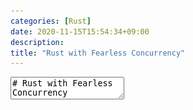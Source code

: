 ```yaml
---
categories: [Rust]
date: 2020-11-15T15:54:34+09:00
description:
title: "Rust with Fearless Concurrency"
---
```

<textarea data-markdown
    data-separator="\n===\n"
    data-vertical="\n---\n"
    data-notes="^Note:">
# Rust with Fearless Concurrency
----------------------

<!-- .slide: class="center" -->

===
# About Me
---------
![κeenのアイコン](/images/kappa2_vest.png) <!-- .element: style="position:absolute;right:0;z-index:-1" width="20%" -->

* κeen
* [@blackenedgold](https://twitter.com/blackenedgold)
* GitHub: [KeenS](https://github.com/KeenS)
* GitLab: [blackenedgold](https://gitlab.com/blackenedgold)
* [Idein Inc.](https://idein.jp/)のエンジニア
* Lisp, ML, Rust, Shell Scriptあたりを書きます

===
# Rust with Fearless Concurrency
---------------------------------

* 前半Rustの紹介
* 後半RustのFearless Concurrencyについて

Note:

普段のRustのイントロだと言語機能の紹介だけで50分まるまる使う。
今回はConcurrencyに言及してほしいという依頼だったので言語機能の紹介が少なめ

===
# Rustとは
------------

* 比較的最近できた **システムプログラミング言語**
  + 2015年に1.0リリース
  + C/C++並に[速い](https://benchmarksgame-team.pages.debian.net/benchmarksgame/which-programs-are-fastest.html)
* システムソフトウェアを作るのに便利
  + [OS](https://redox-os.org), [ブラウザ](https://servo.org), [DB](https://www.influxdata.com/blog/announcing-influxdb-iox/)など
* Rustは「安全」
  + 未定義動作がない

===

# Rustは安全
------------

* ざっくり言うとC/C++でいう未定義動作がない
* メモリ安全
  + Null PointerやDangling Pointerなど発生しない機構
  + FYI: [「Chrome」の深刻なセキュリティ脆弱性、70％はメモリー安全性の問題](https://japan.zdnet.com/article/35154338/)
* データ競合がない
  + 今日の後半の話
* などなど

===
# 安全である価値
----------------

* 重要なパーツからRustに置き換えられていく流れがきている
* マイクロソフトがWindowsのコンポーネントの一部にRustを使うことを[検討](https://msrc-blog.microsoft.com/2019/11/07/using-rust-in-windows/)
* Amazonのセキュリティコンテナの実装に[使われてる](https://github.com/firecracker-microvm/firecracker/)
* Rust製TLSライブラリの監査の結果[高評価](https://github.com/ctz/rustls/blob/master/audit/TLS-01-report.pdf)
* cURLにRustバックエンド追加の[計画](https://www.abetterinternet.org/post/memory-safe-curl/)
  + ついでに↑のRust製TLSライブラリも

===
# Hello, Rust
--------------


[Run](https://play.rust-lang.org/?version=stable&mode=debug&edition=2018&gist=811e91c9fd9230f2c2d1db1182abe1ac)

``` rust
fn main() {
    println!("Hello, Rust");
}
```

===
# FizzBuzz
----------

[Run](https://play.rust-lang.org/?version=stable&mode=debug&edition=2018&gist=7e5653ef7b1b7fb2cb292ed22f448d56)

``` rust
fn fizz_buzz(n: u64) {
    for i in 0..n {
        match (i % 3, i % 5) {
            (0, 0) => println!("FizzBuzz"),
            (0, _) => println!("Fizz"),
            (_, 0) => println!("Buzz"),
            _      => println!("{}", i),
        }
    }
}
```

===
# Sum?
------

[Run](https://play.rust-lang.org/?version=stable&mode=debug&edition=2018&gist=3eda2f981b8a001d791983e912f468cb)

``` rust
fn sum(vec: Vec<i64>) -> i64 {
    let result = 0;
    for e in vec {
        result += e;
    }
    return result;
}
```

===
# Sum
------

[Run](https://play.rust-lang.org/?version=stable&mode=debug&edition=2018&gist=0f6bfff337d14d071e309052ee1f01f9)

``` rust
fn sum(vec: Vec<i64>) -> i64 {
    let mut result = 0;
    for e in vec {
        result += e;
    }
    return result;
}
```

===
# Sum!
------

[Run](https://play.rust-lang.org/?version=stable&mode=debug&edition=2018&gist=8c040eb82c4c117d103f211bf109c17e)

``` rust
fn sum(vec: Vec<i64>) -> i64 {
    vec
      .into_iter()
      .fold(0, |e, acc| e + acc)
}
```

Note:
returnがない

===
# Rustの特徴
------------

* MLやHaskellなどの関数型言語から影響を受けた
  + 変数が不変だったり式指向だったり
  + 代数的データ型とパターンマッチなど
* `obj.method()` などの構文はあるが、クラスがない
* メモリを自動で管理しつつもGCなどのランタイムがない

===

# 構造体
---------
* クラスと継承はない
  + 継承は最近はアンチパターンとされつつある（要出典）

``` rust
struct Point {
    x: f32,
    y: f32,
}

struct Rectangle {
    top_left: Point,
    bottom_right: Point,
}

```

===
# 構造体のメモリレイアウト
--------------------------

ポインタを挟まず `f32` が4つ並ぶ

``` text
Rectangle
+-----+-----+-----+-----+
| f32 | f32 | f32 | f32 |
+-----+-----+-----+-----+
```

===

# 構造体とメソッドの例
---------------------

``` rust
impl Rectangle {
    fn space(&self) -> f32 {
        let width = self.bottom_right.x - self.top_left.x;
        let height = self.top_left.y - self.bottom_right.y;
        width * height
    }
}

let rect = Rectangle {
    top_left: Point { x: 0.0, y: 0.0 },
    bottom_right: Point { x: 200.0, y: 100.0 },
};
rect.space();
```

===
# 列挙型
--------

* 可能な値を列挙できる

from [std::net::Shutdown](https://doc.rust-lang.org/std/net/enum.Shutdown.html)

``` rust
pub enum Shutdown {
    Read,
    Write,
    Both,
}
```

===
# 複雑な列挙型
--------

* 列挙子は値を持てる
  + Javaでいう抽象クラス+継承相当？

from [std::net::IpAddr](https://doc.rust-lang.org/std/net/enum.IpAddr.html)

``` rust
pub enum IpAddr {
    V4(Ipv4Addr),
    V6(Ipv6Addr),
}
```

===
# Option
---------

* Rustにnullはない
  + `Option<T>` を使う

``` text
// <T> はジェネリクス
enum Option<T> {
    Some(T),
    None
}
```

===
# Optionの利用例
----------------

[Run](https://play.rust-lang.org/?version=stable&mode=debug&edition=2018&gist=bf778a36c19e40b4227c66ae2c8a607a)

``` rust
impl UserDb {
    fn find(&self, id: &u64) -> Option<&User> {
        self.db.get(&id)
    }
}

match db.find(&1) {
    Some(user) => println!("User found"),
    None => println!("User not found"),
}
```


===
# Result
--------

* Rustに例外はない
  + `Result<T, E>` を使う

``` rust
enum Result<T, E> {
    Ok(T),
    Err(E)
}
```

===
# Resultの利用例
----------------

* 「例外が投げられる」という了解的ものだったのが第一級市民となることで扱いやすくなった

[Run](https://play.rust-lang.org/?version=stable&mode=debug&edition=2018&gist=4e483d5a76a6ba0bf840200921cc07bc)

``` rust
let arg = env::args().nth(1);
let env = env::var("PARAM");
match (arg, env) {
    (Some(s), _) => println!("Param is given via arg: {}", s),
    (_, Ok(s)) => println!("Param is given via env: {}", s),
    _ => println!("No param given "),
}
```

===
# 所有権
--------

* 値には唯一の所有者がいる
* 変数に代入すると所有権が移る
  + 関数呼び出しでも

[Run](https://play.rust-lang.org/?version=stable&mode=debug&edition=2018&gist=83f71af33ce956c6fb222432288eba29)

``` rust
let x = vec![1, 2, 3];
let y = x;  //          <-- 所有者が移った
// println!("{:?}", x); <-- エラー
```

===
# ライフタイム
-------------

* スコープの末尾で値は開放される
  + デストラクタも呼ばれる

``` rust
let x = vec![1, 2, 3];
{
  let y = x;
  println!("{:?}", y);
  // ここでyが開放される
}
// ここではVecは開放済み
```


===
# 借用
------

* ポインタがある
  + 所有権は移動しない

[Run](https://play.rust-lang.org/?version=stable&mode=debug&edition=2018&gist=da39ae24c347798067851a6276153f1c)

``` rust
let x = vec![1, 2, 3];
{
  let y = &x; // <- 借用
  println!("{:?}", y);
  // ここでyが開放される
  // つまりxに返却される
}

// 返してもらったあとはまた使える
println!("{:?}", x);
```


===
# 借用とライフタイム
-------------------

* 借用は元の値のライフタイムを越えられない

[Run](https://play.rust-lang.org/?version=stable&mode=debug&edition=2018&gist=bf4a82438c38677914f4a6fc47909e23)

``` rust
fn return_ref() -> &i32 {
  let x = 1;
  &x
  // <- xはここで終了
}
```

===
# staticライフタイム
--------------------

* 他の値に縛られないライフタイムもある
  + 借用じゃない値とか
  + 文字列リテラルとか
* そういうライフタイルに `'static` という名前がつく

``` rust
let s: &'static str = "literal value";
```

===
# 参照の可変と不変
------------------

* 参照には可変と不変がある
* 可変な参照は1つしか存在しない
* 不変な参照は複数存在できる
  + つまり値を共有できる
* 可変な参照と不変な参照は同時に存在できない
* 上記制約を **コンパイル時に** 解決する

===
# 可変性エラー
-------------

[Run](https://play.rust-lang.org/?version=stable&mode=debug&edition=2018&gist=e92ea6a7c5d9dcfbb046338c3de5668e)

``` rust
fn main() {
    // ベクトルを用意する
    let mut vec = vec![1, 2, 3];
    // ベクトルの要素への参照を取り出す。
    // ベクトルをイミュータブルに参照する
    for i in &vec {
        // 既にベクトルはイミュータブルに参照されているので
        // ここでベクトルを変更しようとするとエラー
        vec.push(i * 2);
    }
}
```

===
# 所有権とRAII
----------------

* 所有権のおかげで自然にRAIIできる
  + Resource Acquisition Is Initialization
* リソースの開放はデストラクタに任せる
  + ライフタイムのおかげで勝手にデストラクタが走る
* `File` に `close` がない
  + 代わりにデストラクタを使う

===
# Fileとデストラクタ
--------------------

[Run](https://play.rust-lang.org/?version=stable&mode=debug&edition=2018&gist=9785b579d020aca62392ac92b0da5e4c)

``` rust
let mut file = File::create("test.txt")?;
file.write_all(b"Hello")?;
// ライフタイムが終わると自動で閉じられる
```

===
# ランタイム
------------

* Rustにはランタイム（GC）がない
  + 所有権のおかげ
  + システムプログラミング言語として重要
* パフォーマンス以外にも移植性が良
  + 組み込み
  + Webブラウザ(WebAssembly)

===
# 所有権の共有
--------------

* 所有権を共有したいケースもある
  + ロックとか
* Rustはいくつか所有権を共有する手段を提供している
  + 参照カウントとか

===
# `Rc`
-----

* 参照カウント（Reference Count）
* 所有権を共有する代表的手段
* `clone` でカウントを1増やしてデストラクタで1減らす
* カウントが0になったらメモリ開放
* マルチスレッドでは **使えない**
  + カウントを増減させる動作がスレッドセーフでない

===
# `Rc` の例
-----

[Run](https://play.rust-lang.org/?version=stable&mode=debug&edition=2018&gist=d4127622f721f614f70f66fd9fbe6b7c)

``` rust
use std::rc::Rc;
let foo = Rc::new(vec![1.0, 2.0, 3.0]);
// The two syntaxes below are equivalent.
let a = foo.clone();
let b = Rc::clone(&foo);
// a and b both point to the same memory location as foo.
```


===

# その他Rustの機能など
----------------------

* トレイト
  + インタフェースのようなもの
* クロージャ
* unsafe
  + FFI

===
# クロージャ
------------

* 匿名関数を作れる
* 環境にある変数を保存できる

[Run](https://play.rust-lang.org/?version=stable&mode=debug&edition=2018&gist=d10ea3de7c89b00ed1addbdbe989e921)

``` rust
let mut x = 0;
|| {
  x +=1;
  x
}
```

===
# クロージャとライフタイム
------------

* 変数は借用するのでライフタイム制約を受ける
* moveを使うと変数の所有権を奪える

[Run](https://play.rust-lang.org/?version=stable&mode=debug&edition=2018&gist=dba3806b12adeaa1a231c0c33f7ab888)

``` rust
fn counter() -> impl FnMut() -> u64 {
    let mut x = 0;
    || {
      x +=1;
      x
    }
}
```

``` rust
fn inc() -> impl FnMut() -> u64 {
    let mut x = 0;
    move || {
      x +=1;
      x
    }
}
```

===
# unsafe
--------

* Rustの制約を一時的に外すことができる
  + `unsafe {}` で囲む
* `unsafe` ブロックの中ではC並に安全でないことができる
  + NULL pointerとか色々

===
# unsafeなコード
---------------

[Run](https://play.rust-lang.org/?version=stable&mode=debug&edition=2015&gist=6a04ca87dc616a2dfece0aae00e9e981)


```rust
use std::ffi::c_void;
use std::ptr::null_mut;

extern "C" {
  // FFIの関数のプロトタイプ宣言
  // 参照とは別のマジのポインタ型
  fn free(p: *mut c_void);
}

fn main() {
  // unsafeで囲むとやりたい放題
  unsafe {
    // ヌルポが作れる！！
    let p: *mut i32 = null_mut::<i32>();
    // ヌルポに書き込める！！
    *p = 1;
    // freeできる！！
    free(p.cast());
    // use after freeできる！！
    println!("{}", *p);
  }
}
```


===
# FFI
-----

* Cの関数を呼び出せる
* CにAPIを提供できる

[Run](https://play.rust-lang.org/?version=stable&mode=debug&edition=2018&gist=96f62fd8635f09e4ba1b9eee071c148d)

``` rust
use libc::{suseconds_t, time_t};
use std::mem;
use std::os::raw::c_int;
use std::ptr;

// #[repr(C)]をつけることでCと相互運用できる型になる。
// メモリ上の表現がC互換になるというだけで、それ以外は普通のRustの構造体として扱える。
// struct timeval {
//     time_t      tv_sec;     /* seconds */
//     suseconds_t tv_usec;    /* microseconds */
// };
#[repr(C)]
#[derive(Debug)]
struct Timeval {
    tv_sec: time_t,
    tv_usec: suseconds_t,
}

// struct timezone {
//     int tz_minuteswest;     /* minutes west of Greenwich */
//     int tz_dsttime;         /* type of DST correction */
// };
#[repr(C)]
#[derive(Debug)]
struct Timezone {
    tz_minuteswest: c_int,
    tz_dsttime: c_int,
}

extern "C" {
    // 上記で定義した型をFFIの型に使える。
    // int gettimeofday(struct timeval *tv, struct timezone *tz);
    fn gettimeofday(tv: *mut Timeval, tz: *mut Timezone) -> c_int;
}

fn main() {
    unsafe {
        // Cによって初期化するメモリは`mem::zeroed`で確保できる。
        // もちろん、Rustの構造体の初期化構文も使える。
        let mut tv: Timeval = mem::zeroed();
        // あるいはNULLを渡したい場合は`ptr::null_mut`も使える。
        let tz: *mut Timezone = ptr::null_mut();
        let ret = gettimeofday(&mut tv as *mut _, tz);
        if ret == -1 {
            println!("failure");
            return;
        }
        println!("{:?}", tv);
    }
}
```

===

# Fearless Concurrency

<!-- .slide: class="center" -->

===
# Fearless Concurrency
------------------

* Rustではバグの心配なく並行処理が書ける
* データ競合が起きない
  + 借用のおかげ
* データの管理者がわかりやすい
  + 所有権のおかげ
* ミスを防ぐAPI設計
* 便利ライブラリなど

===
# Goとの違い
------------

* Goの「便利なパーツが揃ってる」とは違う
* Rustにgoroutineはない
  + async/awaitみたいに近いものはある
* Goにバグを防ぐ仕組みはない
  + 便利な道具で起きにくくはある
* 善し悪しというより設計の違い
  + システムプログラミング言語vsアプリケーション言語

===
# Rustで並行処理
-----------------

* `spawn` 関数でスレッドを作れる
  + 中身はOSスレッド

``` rust
use std::thread;

let handler = thread::spawn(|| {
    // thread code
});

handler.join().unwrap();
```

===
# 並行処理とライフタイム
----------------------

* スレッドに渡すデータには `'static` が要求される

[Run](https://play.rust-lang.org/?version=stable&mode=debug&edition=2018&gist=ab08caa85dc05937a53e862308f11a33)

``` rust
use std::thread;

let mut x = 0;
let handler = thread::spawn(|| {
    x += 1;
});

println!("{}", x);
handler.join().unwrap();
println!("{}", x);
```


===
# データ競合を防ぐ仕組み
----------------------------

* スレッド間で移動していいデータにはマークがついている
  + トレイトをマーカとして使う
* マーカがついていないデータを送ろうとするとコンパイルエラー
* `Rc` などのスレッドセーフでないデータ型にはマーカがついていない

===
# スレッドとRc
--------------

* `Rc` を別スレッドに渡そうとするとコンパイルエラー

[Run](https://play.rust-lang.org/?version=stable&mode=debug&edition=2018&gist=99b14133ec329cac0511f3d8c6b71918)


``` rust
use std::thread;
use std::rc::Rc;

let x = Rc::new("data".to_string());
let handler = thread::spawn(move || {
    let x = x.clone();
    println!("{}", x);
});

println!("{}", x);
handler.join().unwrap();
println!("{}", x);
```


===
# スレッドとArc
--------------

* `Arc` （Atomic reference count）なら別スレッドに渡せる

[Run](https://play.rust-lang.org/?version=stable&mode=debug&edition=2018&gist=5a09fcd00028b2c26b596371e65d26de)

``` rust
use std::thread;
use std::sync::Arc;

let x = Arc::new("data".to_string());
let y = x.clone();
let handler = thread::spawn(move || {
    println!("{}", y);
});

println!("{}", x);
handler.join().unwrap();
println!("{}", x);
```


===
# ロック
--------

* `Arc` だと値を変更できない
* 値を変更するにはアトミック型やロックが必要
* ロック: [`Mutex<T>`](https://doc.rust-lang.org/std/sync/struct.Mutex.html)
  + Mutexは守る値を明示するスタイル
* アトミック型: [`atmoic`](https://doc.rust-lang.org/std/sync/atomic/index.html)

===
# `Mutex`
---------

* `lock` したあとに値を変更できる
* `File` と同じく `unlock` はない
  + ライフタイムが終わったら自動でunlockされる

[Run](https://play.rust-lang.org/?version=stable&mode=debug&edition=2018&gist=6fc46b52ba35c70eda4c1e791f6fc458)

``` rust
use std::thread;
use std::sync::{Mutex, Arc};

let x = Arc::new(Mutex::new("data".to_string()));
let y = x.clone();
let handler = thread::spawn(move || {
    let mut lock = y.lock().unwrap();
    *lock = "modified".to_string();
    println!("{}", lock);
});

handler.join().unwrap();
let lock = x.lock().unwrap();
println!("{}", x);
```

===
# デッドロック
--------------

* Rustでもデッドロックは防げない
* Rustが防げるのは同じメモリを読み書きして起きるエラー
  + = データ競合

===
# チャネル
----------

* スレッド間でデータを送る仕組み
  + メモリを共有するよりバグりづらいとされる
* Rustでは所有権ごと別のスレッドに送る

[Run](https://play.rust-lang.org/?version=stable&mode=debug&edition=2018&gist=24c6f7aff9d4241be74fabe5c568b7d1)

``` rust
use std::thread;
use std::sync::mpsc::channel;

// Create a simple streaming channel
let (tx, rx) = channel();
thread::spawn(move|| {
    tx.send(10).unwrap();
});
assert_eq!(rx.recv().unwrap(), 10);
```

===
# チャネルとSend
----------------

* `spawn` と同じく `Send` でないデータは送れない

[Run](https://play.rust-lang.org/?version=stable&mode=debug&edition=2018&gist=66d0da55e9ebbe77ab66c5f4570e28f4)

``` rust
use std::sync::mpsc::channel;
use std::thread;
use std::rc::Rc;

let (tx, rx) = channel();
thread::spawn(move || {
    let rc = Rc::new(1);
    tx.send(rc.clone()).unwrap();
});
assert_eq!(rx.recv().unwrap(), Rc::new(1));
```

===

# チャネル小話
--------------

* Goのチャネルとは違う
  + スケジューラが絡まなに
* Rustのチャネルはいくつか種類がある
  + bounded/unbounded
  + ブロックする/しない



===

# spawnの中身
---------------

* `spawn` は言語組込み **ではない**
    + C FFIで呼んでる
    ``` rust
    // UNIX系OSの場合
    pub struct Thread {
        id: libc::pthread_t,
    }
    ```
    + [spawnの中身](https://doc.rust-lang.org/src/std/sys/unix/thread.rs.html#43-91)
* 言語組み込みで安全なのではなく、安全に作る仕組みで安全に作ってる
  + → 他のFFIでもRustを通して使うと安全にすることができる

===
# コード例
----------

* IOスレッドを立ててチャネルで書き込むデータを送る

[Run](https://play.rust-lang.org/?version=stable&mode=release&edition=2018&gist=b7818e1251990858fe11eaccf2a7351c)

``` rust
use std::fmt::Display;
use std::io::{prelude::*, stdout};
use std::sync::mpsc::{channel, Receiver};
use std::thread::{self, spawn, JoinHandle};

fn start_writer<T: Display + Send + 'static>(rx: Receiver<T>) -> JoinHandle<()> {
    spawn(move || {
        let stdout = stdout();
        let mut out = stdout.lock();
        for data in rx {
            match writeln!(out, "{}", data) {
                Ok(()) => (),
                Err(e) => {
                    eprintln!("Error: {}", e)
                }
            }
        }
    })
}

fn main() -> thread::Result<()> {
    let (tx, rx) = channel();
    let handle = start_writer(rx);
    if let Err(e) = tx.send("hello") {
        eprintln!("Error while sending: {}", e)
    }
    {
        let tx = tx;
    }
    handle.join()?;
    Ok(())
}
```

===
# 並行性とライブラリ
--------------------

* 実際のところ自分でスレッドを作ることはそんなにない
  + もちろん、場面による
* 大抵はライブラリを使う
  + [rayon](https://crates.io/crates/rayon) など
* 生のスレッドよりも非同期プログラミングが主流
  + `async` / `await`

===
# Rayon
-------

* Rustの並行プログラミングライブラリ
* データ並列を気軽に書ける

[Run](https://play.rust-lang.org/?version=stable&mode=debug&edition=2018&gist=3e4e6f7ddb084666c55ef0e397f81b2f)

``` rust
use rayon::prelude::*;
fn sum_of_squares(input: &[i32]) -> i32 {
    input.par_iter() // <-- just change that!
         .map(|&i| i * i)
         .sum()
}
```

===
# コード例
----------

* CSVを読み込んで検索
* Rayonで並列化
  + （実際は検索処理が軽すぎて並列化しない方が速い）

``` rust
use rayon::prelude::*;
use regex::Regex;
use std::io::{prelude::*, stdout, BufWriter};
use std::sync::mpsc::{channel, Receiver};
use std::thread::{spawn, JoinHandle};
use std::{env, fmt::Display};

fn start_writer<T: Display + Send + 'static>(rx: Receiver<T>) -> JoinHandle<()> {
    spawn(move || {
        let stdout = stdout();
        let mut out = BufWriter::new(stdout.lock());
        for data in rx {
            match writeln!(out, "{}", data) {
                Ok(()) => (),
                Err(e) => {
                    eprintln!("Error: {}", e)
                }
            }
        }
    })
}

fn main() {
    let file = env::args().nth(1).expect("arg: FILE");

    let re = Regex::new("[rR]ust").expect("Regex syntax error");
    let (tx, rx) = channel();
    let handle = start_writer(rx);

    let rdr = csv::Reader::from_path(file).expect("failed to open input file");

    rdr.into_records()
        .par_bridge()
        .for_each_with(tx, move |tx, rcd| {
            let rcd = rcd.expect("failed to parse line");
            let text = &rcd[5];
            if re.is_match(text) {
                tx.send(text.to_string()).expect("failed to send data");
            }
        });

    handle.join().expect("thread join error");
}

```

===
# 非同期プログラミング
----------------------

* Rustには `async` / `await` 構文がある
  + 協調的マルチタスク
  + スレッドより細かい単位でタスクを管理できる
* 言語側は構文だけ提供して、ランタイムはライブラリが担当
  + 言語本体はランタイムレスのまま
  + 組み込みとかでも `async` / `await` が使える

===
# 同期の問題点
---------------------------

* 他にやりたいことがあってもスレッドが止まる

``` rust
fn sync_do() -> Result<(), io::Error> {
    write(b"Hello, ")?; // <- ここでスレッドが止まる
    write(b"World")?;   // <- ここでスレッドが止まる
    Ok(())
}
```

===
# `async` / `await`
--------------------

* いくつかの変更で同期処理を非同期処理に書き換えられる
* 裏ではものすごい変換が行なわれている

[Run](https://play.rust-lang.org/?version=stable&mode=release&edition=2018&gist=5c63fd079d135c42090ef60b7e856529)

``` rust
// async fn
async fn async_do() -> Result<(), io::Error> {
    // async専用関数
    async_write(b"Hello, ").await?; // <- await構文
    async_write(b"World").await?;
    Ok(())
}
```


===
# 非同期についてもっと
--------------------------

* 正直、巨大すぎるトピックで全部は説明できない
  + そもそも非同期プログラミングが難しい
  + Rust特有のライフタイムとかランタイムとかも絡む
* [Async Book](https://rust-lang.github.io/async-book/01_getting_started/01_chapter.html)などを参考に


===
# まとめ
--------

* Rustはあたらしいシステムプログラミング言語
* システムプログラミング言語ながら高級な機能もある
* Rustを使うとある種の並行性由来のバグをコンパイルエラーにできる
* Rustには並行性を上手く扱ってくれるライブラリが揃ってる

</textarea>

